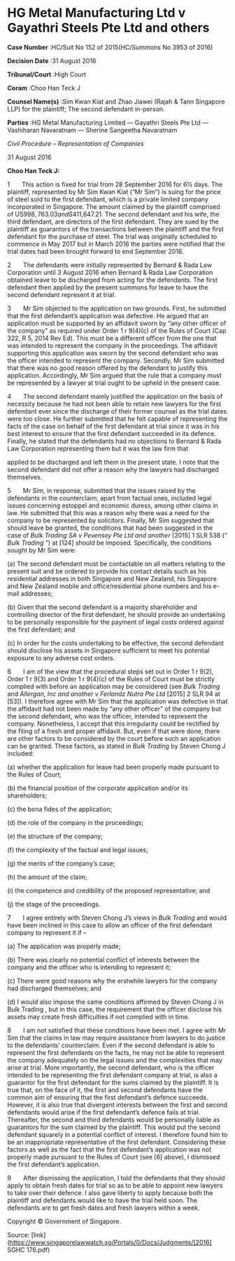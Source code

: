 # HG Metal Manufacturing Ltd v Gayathri Steels Pte Ltd and others 



**Case Number** :HC/Suit No 152 of 2015(HC/Summons No 3953 of 2016) 

**Decision Date** :31 August 2016 

**Tribunal/Court** :High Court 

**Coram** :Choo Han Teck J 

**Counsel Name(s)** :Sim Kwan Kiat and Zhao Jiawei (Rajah & Tann Singapore LLP) for the plaintiff; The second defendant in-person. 

**Parties** :HG Metal Manufacturing Limited — Gayathri Steels Pte Ltd — Vashiharan Navaratnam — Sherine Sangeetha Navaratnam 

_Civil Procedure_ – _Representation of Companies_ 

31 August 2016 

**Choo Han Teck J:** 

1       This action is fixed for trial from 28 September 2016 for 6½ days. The plaintiff, represented by Mr Sim Kwan Kiat (“Mr Sim”) is suing for the price of steel sold to the first defendant, which is a private limited company incorporated in Singapore. The amount claimed by the plaintiff comprised of US$998,763.03 and S$411,647.21. The second defendant and his wife, the third defendant, are directors of the first defendant. They are sued by the plaintiff as guarantors of the transactions between the plaintiff and the first defendant for the purchase of steel. The trial was originally scheduled to commence in May 2017 but in March 2016 the parties were notified that the trial dates had been brought forward to end September 2016. 

2       The defendants were initially represented by Bernard & Rada Law Corporation until 3 August 2016 when Bernard & Rada Law Corporation obtained leave to be discharged from acting for the defendants. The first defendant then applied by the present summons for leave to have the second defendant represent it at trial. 

3       Mr Sim objected to the application on two grounds. First, he submitted that the first defendant’s application was defective. He argued that an application must be supported by an affidavit sworn by “any other officer of the company” as required under Order 1 r 9(4)(c) of the Rules of Court (Cap 322, R 5, 2014 Rev Ed). This must be a different officer from the one that was intended to represent the company in the proceedings. The affidavit supporting this application was sworn by the second defendant who was the officer intended to represent the company. Secondly, Mr Sim submitted that there was no good reason offered by the defendant to justify this application. Accordingly, Mr Sim argued that the rule that a company must be represented by a lawyer at trial ought to be upheld in the present case. 

4       The second defendant mainly justified the application on the basis of necessity because he had not been able to retain new lawyers for the first defendant ever since the discharge of their former counsel as the trial dates were too close. He further submitted that he felt capable of representing the facts of the case on behalf of the first defendant at trial since it was in his best interest to ensure that the first defendant succeeded in its defence. Finally, he stated that the defendants had no objections to Bernard & Rada Law Corporation representing them but it was the law firm that 


applied to be discharged and left them in the present state. I note that the second defendant did not offer a reason why the lawyers had discharged themselves. 

5       Mr Sim, in response, submitted that the issues raised by the defendants in the counterclaim, apart from factual ones, included legal issues concerning estoppel and economic duress, among other claims in law. He submitted that this was a reason why there was a need for the company to be represented by solicitors. Finally, Mr Sim suggested that should leave be granted, the conditions that had been suggested in the case of _Bulk Trading SA v Pevensey Pte Ltd and another_ <span class="citation">[2015] 1 SLR 538</span> (“ _Bulk Trading_ ”) at [124] should be imposed. Specifically, the conditions sought by Mr Sim were: 

 (a) The second defendant must be contactable on all matters relating to the present suit and be ordered to provide his contact details such as his residential addresses in both Singapore and New Zealand, his Singapore and New Zealand mobile and office/residential phone numbers and his e-mail addresses; 

 (b) Given that the second defendant is a majority shareholder and controlling director of the first defendant, he should provide an undertaking to be personally responsible for the payment of legal costs ordered against the first defendant; and 

 (c) In order for the costs undertaking to be effective, the second defendant should disclose his assets in Singapore sufficient to meet his potential exposure to any adverse cost orders. 

6       I am of the view that the procedural steps set out in Order 1 r 9(2), Order 1 r 9(3) and Order 1 r 9(4)(c) of the Rules of Court must be strictly complied with before an application may be considered (see _Bulk Trading_ and _Allergan, Inc and another v Ferlandz Nutra Pte Ltd_ <span class="citation">[2015] 2 SLR 94</span> at [53]). I therefore agree with Mr Sim that the application was defective in that the affidavit had not been made by “any other officer” of the company but the second defendant, who was the officer, intended to represent the company. Nonetheless, I accept that this irregularity could be rectified by the filing of a fresh and proper affidavit. But, even if that were done, there are other factors to be considered by the court before such an application can be granted. These factors, as stated in _Bulk Trading_ by Steven Chong J included: 

 (a) whether the application for leave had been properly made pursuant to the Rules of Court; 

 (b) the financial position of the corporate application and/or its shareholders; 

 (c) the bona fides of the application; 

 (d) the role of the company in the proceedings; 

 (e) the structure of the company; 

 (f) the complexity of the factual and legal issues; 

 (g) the merits of the company’s case; 

 (h) the amount of the claim; 

 (i) the competence and credibility of the proposed representative; and 

 (j) the stage of the proceedings. 


7       I agree entirely with Steven Chong J’s views in _Bulk Trading_ and would have been inclined in this case to allow an officer of the first defendant company to represent it if – 

 (a) The application was properly made; 

 (b) There was clearly no potential conflict of interests between the company and the officer who is intending to represent it; 

 (c) There were good reasons why the erstwhile lawyers for the company had discharged themselves; and 

 (d) I would also impose the same conditions affirmed by Steven Chong J in Bulk Trading , but in this case, the requirement that the officer disclose his assets may create fresh difficulties if not complied with in time. 

8       I am not satisfied that these conditions have been met. I agree with Mr Sim that the claims in law may require assistance from lawyers to do justice to the defendants’ counterclaim. Even if the second defendant is able to represent the first defendants on the facts, he may not be able to represent the company adequately on the legal issues and the complexities that may arise at trial. More importantly, the second defendant, who is the officer intended to be representing the first defendant company at trial, is also a guarantor for the first defendant for the sums claimed by the plaintiff. It is true that, on the face of it, the first and second defendants have the common aim of ensuring that the first defendant’s defence succeeds. However, it is also true that divergent interests between the first and second defendants would arise if the first defendant’s defence fails at trial. Thereafter, the second and third defendants would be personally liable as guarantors for the sum claimed by the plaintiff. This would put the second defendant squarely in a potential conflict of interest. I therefore found him to be an inappropriate representative of the first defendant. Considering these factors as well as the fact that the first defendant’s application was not properly made pursuant to the Rules of Court (see [6] above), I dismissed the first defendant’s application. 

9       After dismissing the application, I told the defendants that they should apply to obtain fresh dates for trial so as to be able to appoint new lawyers to take over their defence. I also gave liberty to apply because both the plaintiff and defendants would like to have the trial held soon. The defendants are to get fresh dates and fresh lawyers within a week. 

 Copyright © Government of Singapore. 


Source: [link](https://www.singaporelawwatch.sg/Portals/0/Docs/Judgments/[2016] SGHC 176.pdf)
